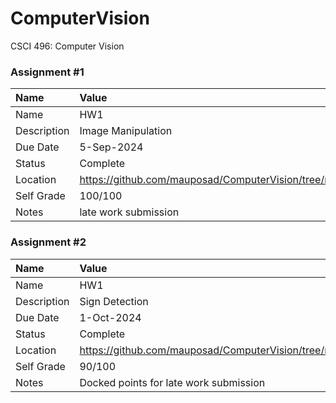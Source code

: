 # ComputerVision
CSCI 496: Computer Vision


### Assignment #1


| Name | Value |
| :--- | :--- |
| Name | HW1 |
| Description | Image Manipulation |
| Due Date | 5-Sep-2024 |
| Status | Complete |
| Location | https://github.com/mauposad/ComputerVision/tree/main/HW1 |
| Self Grade | 100/100 |
| Notes | late work submission|


### Assignment #2


| Name | Value |
| :--- | :--- |
| Name | HW1 |
| Description | Sign Detection |
| Due Date | 1-Oct-2024 |
| Status | Complete |
| Location | https://github.com/mauposad/ComputerVision/tree/main/HW2 |
| Self Grade | 90/100 |
| Notes | Docked points for late work submission|